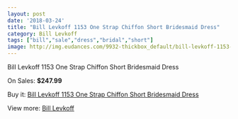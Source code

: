 ```yaml
---
layout: post
date: '2018-03-24'
title: "Bill Levkoff 1153 One Strap Chiffon Short Bridesmaid Dress"
category: Bill Levkoff
tags: ["bill","sale","dress","bridal","short"]
image: http://img.eudances.com/9932-thickbox_default/bill-levkoff-1153-one-strap-chiffon-short-bridesmaid-dress.jpg
---
```

Bill Levkoff 1153 One Strap Chiffon Short Bridesmaid Dress

On Sales: **$247.99**
<a href="https://www.eudances.com/en/bill-levkoff/3268-bill-levkoff-1153-one-strap-chiffon-short-bridesmaid-dress.html"><amp-img layout="responsive" width="600" height="600" src="//img.eudances.com/9932-thickbox_default/bill-levkoff-1153-one-strap-chiffon-short-bridesmaid-dress.jpg" alt="Bill Levkoff 1153 One Strap Chiffon Short Bridesmaid Dress 0" /></a>
<a href="https://www.eudances.com/en/bill-levkoff/3268-bill-levkoff-1153-one-strap-chiffon-short-bridesmaid-dress.html"><amp-img layout="responsive" width="600" height="600" src="//img.eudances.com/9933-thickbox_default/bill-levkoff-1153-one-strap-chiffon-short-bridesmaid-dress.jpg" alt="Bill Levkoff 1153 One Strap Chiffon Short Bridesmaid Dress 1" /></a>

Buy it: [Bill Levkoff 1153 One Strap Chiffon Short Bridesmaid Dress](https://www.eudances.com/en/bill-levkoff/3268-bill-levkoff-1153-one-strap-chiffon-short-bridesmaid-dress.html "Bill Levkoff 1153 One Strap Chiffon Short Bridesmaid Dress")

View more: [Bill Levkoff](https://www.eudances.com/en/57-bill-levkoff "Bill Levkoff")